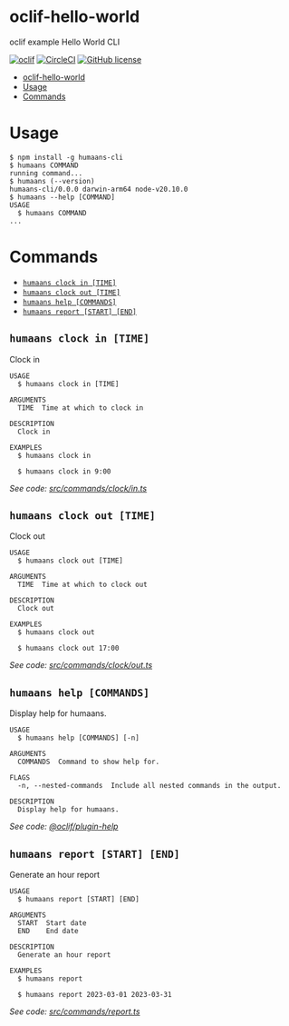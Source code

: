 # oclif-hello-world

oclif example Hello World CLI

[![oclif](https://img.shields.io/badge/cli-oclif-brightgreen.svg)](https://oclif.io)
[![CircleCI](https://circleci.com/gh/oclif/hello-world/tree/main.svg?style=shield)](https://circleci.com/gh/oclif/hello-world/tree/main)
[![GitHub license](https://img.shields.io/github/license/oclif/hello-world)](https://github.com/oclif/hello-world/blob/main/LICENSE)

<!-- toc -->
* [oclif-hello-world](#oclif-hello-world)
* [Usage](#usage)
* [Commands](#commands)
<!-- tocstop -->

# Usage

<!-- usage -->
```sh-session
$ npm install -g humaans-cli
$ humaans COMMAND
running command...
$ humaans (--version)
humaans-cli/0.0.0 darwin-arm64 node-v20.10.0
$ humaans --help [COMMAND]
USAGE
  $ humaans COMMAND
...
```
<!-- usagestop -->

# Commands

<!-- commands -->
* [`humaans clock in [TIME]`](#humaans-clock-in-time)
* [`humaans clock out [TIME]`](#humaans-clock-out-time)
* [`humaans help [COMMANDS]`](#humaans-help-commands)
* [`humaans report [START] [END]`](#humaans-report-start-end)

## `humaans clock in [TIME]`

Clock in

```
USAGE
  $ humaans clock in [TIME]

ARGUMENTS
  TIME  Time at which to clock in

DESCRIPTION
  Clock in

EXAMPLES
  $ humaans clock in

  $ humaans clock in 9:00
```

_See code: [src/commands/clock/in.ts](https://github.com/andreicek/humaans-cli/blob/v0.0.0/src/commands/clock/in.ts)_

## `humaans clock out [TIME]`

Clock out

```
USAGE
  $ humaans clock out [TIME]

ARGUMENTS
  TIME  Time at which to clock out

DESCRIPTION
  Clock out

EXAMPLES
  $ humaans clock out

  $ humaans clock out 17:00
```

_See code: [src/commands/clock/out.ts](https://github.com/andreicek/humaans-cli/blob/v0.0.0/src/commands/clock/out.ts)_

## `humaans help [COMMANDS]`

Display help for humaans.

```
USAGE
  $ humaans help [COMMANDS] [-n]

ARGUMENTS
  COMMANDS  Command to show help for.

FLAGS
  -n, --nested-commands  Include all nested commands in the output.

DESCRIPTION
  Display help for humaans.
```

_See code: [@oclif/plugin-help](https://github.com/oclif/plugin-help/blob/v6.0.12/src/commands/help.ts)_

## `humaans report [START] [END]`

Generate an hour report

```
USAGE
  $ humaans report [START] [END]

ARGUMENTS
  START  Start date
  END    End date

DESCRIPTION
  Generate an hour report

EXAMPLES
  $ humaans report

  $ humaans report 2023-03-01 2023-03-31
```

_See code: [src/commands/report.ts](https://github.com/andreicek/humaans-cli/blob/v0.0.0/src/commands/report.ts)_
<!-- commandsstop -->
